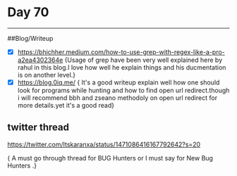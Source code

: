 # Day 70
___
##Blog/Writeup
- [x] https://bhichher.medium.com/how-to-use-grep-with-regex-like-a-pro-a2ea4302364e
{Usage of grep have been very well explained here by rahul in this blog.I love how well he explain things and his ducmentation is on another level.}
- [x] https://blog.0iq.me/
{ It's a good writeup explain well how one should look for programs while hunting and how to find open url redirect.though i will recommend bbh and zseano methodoly on open url redirect for more details.yet it's a good read}

## twitter thread
https://twitter.com/Itskaranxa/status/1471086416167792642?s=20

{ A must go through thread for BUG Hunters or I must say for New Bug Hunters .}